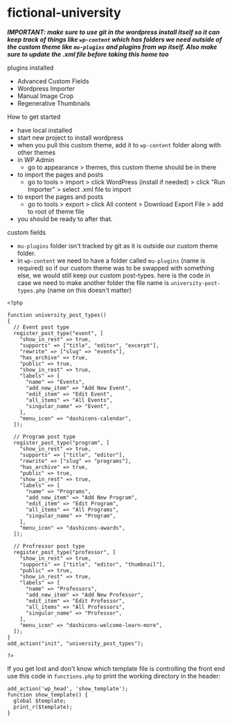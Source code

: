 # fictional-university

**_IMPORTANT: make sure to use git in the wordpress install itself so it can keep track of things like `wp-content` which has folders we need outside of the custom theme like `mu-plugins` and plugins from wp itself. Also make sure to update the .xml file before taking this home too_**

plugins installed

- Advanced Custom Fields
- Wordpress Importer
- Manual Image Crop
- Regenerative Thumbnails

How to get started

- have local installed
- start new project to install wordpress
- when you pull this custom theme, add it to `wp-content` folder along with other themes
- in WP Admin
  - go to appearance > themes, this custom theme should be in there
- to import the pages and posts
  - go to tools > import > click WordPress (install if needed) > click "Run Importer" > select .xml file to import
- to export the pages and posts
  - go to tools > export > click All content > Download Export File > add to root of theme file
- you should be ready to after that.

custom fields

- `mu-plugins` folder isn't tracked by git as it is outside our custom theme folder.
- in `wp-content` we need to have a folder called `mu-plugins` (name is required) so if our custom theme was to be swapped with something else, we would still keep our custom post-types. here is the code in case we need to make another folder the file name is `university-post-types.php` (name on this doesn't matter)

```
<?php

function university_post_types()
{
  // Event post type
  register_post_type("event", [
    "show_in_rest" => true,
    "supports" => ["title", "editor", "excerpt"],
    "rewrite" => ["slug" => "events"],
    "has_archive" => true,
    "public" => true,
    "show_in_rest" => true,
    "labels" => [
      "name" => "Events",
      "add_new_item" => "Add New Event",
      "edit_item" => "Edit Event",
      "all_items" => "All Events",
      "singular_name" => "Event",
    ],
    "menu_icon" => "dashicons-calendar",
  ]);

  // Program post type
  register_post_type("program", [
    "show_in_rest" => true,
    "supports" => ["title", "editor"],
    "rewrite" => ["slug" => "programs"],
    "has_archive" => true,
    "public" => true,
    "show_in_rest" => true,
    "labels" => [
      "name" => "Programs",
      "add_new_item" => "Add New Program",
      "edit_item" => "Edit Program",
      "all_items" => "All Programs",
      "singular_name" => "Program",
    ],
    "menu_icon" => "dashicons-awards",
  ]);

  // Profressor post type
  register_post_type("professor", [
    "show_in_rest" => true,
    "supports" => ["title", "editor", "thumbnail"],
    "public" => true,
    "show_in_rest" => true,
    "labels" => [
      "name" => "Professors",
      "add_new_item" => "Add New Professor",
      "edit_item" => "Edit Professor",
      "all_items" => "All Professors",
      "singular_name" => "Professor",
    ],
    "menu_icon" => "dashicons-welcome-learn-more",
  ]);
}
add_action("init", "university_post_types");

?>

```

If you get lost and don't know which template file is controlling the front end use this code in `functions.php` to print the working directory in the header:

```
add_action('wp_head', 'show_template');
function show_template() {
  global $template;
  print_r($template);
}
```
